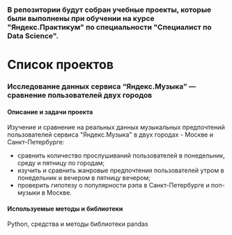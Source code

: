 ### В репозитории будут собран учебные проекты, которые были выполнены при обучении на курсе "Яндекс.Практикум" по специальности "Специалист по Data Science".

# Список проектов

### Исследование данных сервиса “Яндекс.Музыка” — сравнение пользователей двух городов
#### Описание и задачи проекта

Изучение и сравнение на реальных данных музыкальных предпочтений пользователей сервиса "Яндекс.Музыка" в двух городах - Москве и Санкт-Петербурге:
- сравнить количество прослушиваний пользователей в понедельник, среду и пятницу по городам;
- изучить и сравнить жанровые предпочтения пользователей утром в понедельник и вечером в пятницу вечером;
- проверить гипотезу о популярности рэпа в Санкт-Петербурге и поп-музыки в Москве.

#### Используемые методы и библиотеки

Python, средства и методы библиотеки pandas


